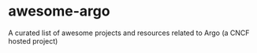 # awesome-argo
A curated list of awesome projects and resources related to Argo (a CNCF hosted project)
